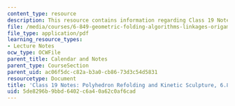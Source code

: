```yaml
---
content_type: resource
description: This resource contains information regarding Class 19 Notes, Fall 2012.
file: /media/courses/6-849-geometric-folding-algorithms-linkages-origami-polyhedra-fall-2012/5de8296b9bbd6402c6a40a62c0af6cad_MIT6_849F12_C19.pdf
file_type: application/pdf
learning_resource_types:
- Lecture Notes
ocw_type: OCWFile
parent_title: Calendar and Notes
parent_type: CourseSection
parent_uid: ac06f5dc-c82a-b3a0-cb86-73d3c54d5831
resourcetype: Document
title: 'Class 19 Notes: Polyhedron Refolding and Kinetic Sculpture, 6.849 Fall 2012'
uid: 5de8296b-9bbd-6402-c6a4-0a62c0af6cad
---
```


